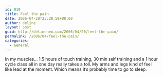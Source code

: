 ```yaml
---
id: 810
title: Feel the pain
date: 2006-04-20T23:28:59+00:00
author: deline
layout: post
guid: http://delineneo.com/2006/04/20/feel-the-pain/
permalink: /2006/04/feel-the-pain/
categories:
  - General
---
```

In my muscles&#8230; 1.5 hours of touch training, 30 min self training and a 1 hour cycle class all in one day really takes a toll. My arms and legs kind of feel like lead at the moment. Which means it&#8217;s probably time to go to sleep.
